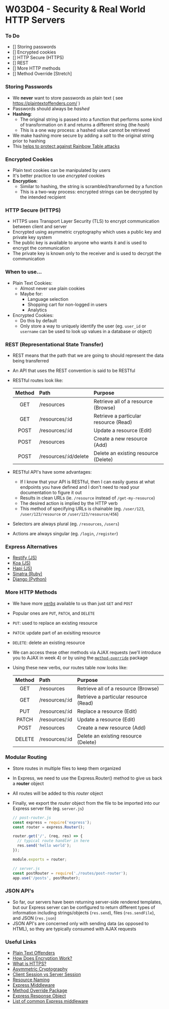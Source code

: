 # W03D04 - Security & Real World HTTP Servers

### To Do
- [] Storing passwords
- [] Encrypted cookies
- [] HTTP Secure (HTTPS)
- [] REST
- [] More HTTP methods
- [] Method Override [Stretch]

### Storing Passwords
* We **never** want to store passwords as plain text ( see https://plaintextoffenders.com/ )
* Passwords should always be _hashed_ 
* **Hashing**:
  * The original string is passed into a function that performs some kind of transformation on it and returns a different string (the _hash_)
  * This is a one way process: a hashed value cannot be retrieved
* We make hashing more secure by adding a _salt_ to the original string prior to hashing
* This [helps to protect against Rainbow Table attacks](https://stackoverflow.com/questions/420843/how-does-password-salt-help-against-a-rainbow-table-attack)

### Encrypted Cookies
* Plain text cookies can be manipulated by users
* It's better practice to use _encrypted_ cookies
* **Encryption**:
  * Similar to hashing, the string is scrambled/transformed by a function
  * This is a two-way process: encrypted strings can be decrypted by the intended recipient

### HTTP Secure (HTTPS)
* HTTPS uses Transport Layer Security (TLS) to encrypt communication between client and server
* Encrypted using asymmetric cryptography which uses a public key and private key system
* The public key is available to anyone who wants it and is used to encrypt the communication
* The private key is known only to the receiver and is used to decrypt the communication

### When to use...
* Plain Text Cookies:
  * Almost never use plain cookies
  * Maybe for:
    * Language selection
    * Shopping cart for non-logged in users
    * Analytics
* Encrypted Cookies:
  * Do this by default
  * Only store a way to uniquely identify the user (eg. `user_id` or `username` can be used to look up values in a database or object)

### REST (Representational State Transfer)

* REST means that the path that we are going to should represent the data being transferred
* An API that uses the REST convention is said to be RESTful
* RESTful routes look like:

  | **Method** | **Path** | **Purpose** |
  |:---:|:---|:---|
  | GET | /resources | Retrieve all of a resource (Browse) |
  | GET | /resources/:id | Retrieve a particular resource (Read) |
  | POST | /resources/:id | Update a resource (Edit) |
  | POST | /resources | Create a new resource (Add) |
  | POST | /resources/:id/delete | Delete an existing resource (Delete) |

* RESTful API's have some advantages:
  * If I know that your API is RESTful, then I can easily guess at what endpoints you have defined and I don't need to read your documentation to figure it out
  * Results in clean URLs (ie. `/resource` instead of `/get-my-resource`)
  * The desired action is implied by the HTTP verb
  * This method of specifying URLs is chainable (eg. `/user/123`, `/user/123/resource` or `/user/123/resource/456`)

* Selectors are always plural (eg. `/resources`, `/users`)
* Actions are always singular (eg. `/login`, `/register`)

### Express Alternatives
- [Restify (JS)](http://restify.com/)
- [Koa (JS)](https://koajs.com/)
- [Hapi (JS)](https://hapi.dev/api/?v=19.0.5)
- [Sinatra (Ruby)](http://sinatrarb.com/documentation.html)
- [Django (Python)](https://www.djangoproject.com/)

### More HTTP Methods
- We have more [*verbs*](https://developer.mozilla.org/en-US/docs/Web/HTTP/Methods) available to us than just `GET` and `POST`
- Popular ones are `PUT`, `PATCH`, and `DELETE`
- `PUT`: used to replace an existing resource
- `PATCH`: update part of an exisiting resource
- `DELETE`: delete an existing resource
- We can access these other methods via AJAX requests (we'll introduce you to AJAX in week 4) or by using the [`method-override`](https://www.npmjs.com/package/method-override) package
- Using these new verbs, our routes table now looks like:

  | **Method** | **Path** | **Purpose** |
  |:---:|:---|:---|
  | GET | /resources | Retrieve all of a resource (Browse) |
  | GET | /resources/:id | Retrieve a particular resource (Read) |
  | PUT | /resources/:id | Replace a resource (Edit) |
  | PATCH | /resources/:id | Update a resource (Edit) |
  | POST | /resources | Create a new resource (Add) |
  | DELETE | /resources/:id | Delete an existing resource (Delete) |

### Modular Routing
- Store routes in multiple files to keep them organized
- In Express, we need to use the Express.Router() method to give us back a **router** object
- All routes will be added to this _router_ object
- Finally, we export the _router_ object from the file to be imported into our Express server file (eg. `server.js`)

  ```js
  // post-router.js
  const express = require('express');
  const router = express.Router();

  router.get('/', (req, res) => {
    // typical route handler in here
    res.send('hello world');
  });

  module.exports = router;

  // server.js
  const postRouter = require('./routes/post-router');
  app.use('/posts', postRouter);
  ```

### JSON API's
- So far, our servers have been returning server-side rendered templates, but our Express server can be configured to return different types of information including strings/objects (`res.send`), files (`res.sendFile`), and JSON (`res.json`)
- JSON API's are concerned only with sending data (as opposed to HTML), so they are typically consumed with AJAX requests

### Useful Links
* [Plain Text Offenders](https://github.com/plaintextoffenders/plaintextoffenders/blob/master/offenders.csv)
* [How Does Encryption Work?](https://medium.com/searchencrypt/what-is-encryption-how-does-it-work-e8f20e340537)
* [What is HTTPS?](https://www.cloudflare.com/learning/ssl/what-is-https/)
* [Asymmetric Cryptography](https://searchsecurity.techtarget.com/definition/asymmetric-cryptography)
* [Client Session vs Server Session](http://www.rodsonluo.com/client-session-vs-server-session)
* [Resource Naming](https://restfulapi.net/resource-naming/)
* [Express Middleware](https://expressjs.com/en/guide/using-middleware.html)
* [Method Override Package](https://www.npmjs.com/package/method-override)
* [Express Response Object](http://expressjs.com/en/api.html#res)
* [List of common Express middleware](https://expressjs.com/en/resources/middleware.html)

